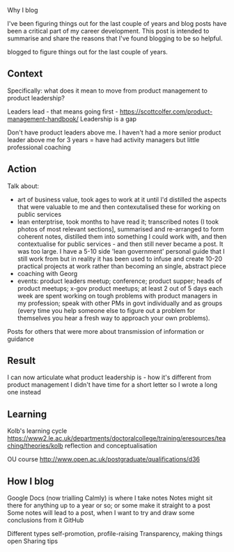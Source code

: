 Why I blog

I've been figuring things out for the last couple of years and blog posts have been a critical part of my career development.
This post is intended to summarise and share the reasons that I've found blogging to be so helpful. 

blogged to figure things out for the last couple of years.

## Context

Specifically: what does it mean to move from product management to product leadership?

Leaders lead - that means going first - https://scottcolfer.com/product-management-handbook/ Leadership is a gap

Don't have product leaders above me. I haven't had a more senior product leader above me for 3 years = have had activity managers but little professional coaching

## Action 

Talk about:

- art of business value, took ages to work at it until I'd distilled the aspects that were valuable to me and then contexutalised these for working on public services
- lean enterptrise, took months to have read it; transcribed notes (I took photos of most relevant sections], summarised and re-arranged to form coherent notes, distilled them into something I could work with, and then contextualise for public services - and then still never became a post. It was too large. I have a 5-10 side 'lean government' personal guide that I still work from but in reality it has been used to infuse and create 10-20 practical projects at work rather than becoming an single, abstract piece
- coaching with Georg
- events: product leaders meetup; conference; product supper; heads of product meetups; x-gov product meetups; at least 2 out of 5 days each week are spent working on tough problems with product managers in my profession; speak with other PMs in govt individually and as groups (every time you help someone else to figure out a problem for themselves you hear a fresh way to approach your own problems).

Posts for others that were more about transmission of information or guidance

## Result

I can now articulate what product leadership is - how it's different from product management
I didn't have time for a short letter so I wrote a long one instead

## Learning

Kolb's learning cycle
https://www2.le.ac.uk/departments/doctoralcollege/training/eresources/teaching/theories/kolb
reflection and conceptualisation

OU course http://www.open.ac.uk/postgraduate/qualifications/d36

## How I blog

Google Docs (now trialling Calmly) is where I take notes
Notes might sit there for anything up to a year or so; or some make it straight to a post
Some notes will lead to a post, when I want to try and draw some conclusions from it
GitHub

Different types
self-promotion, profile-raising
Transparency, making things open
Sharing tips

